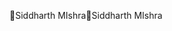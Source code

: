 Siddharth MIshra                                      S i d d h a r t h   M I s h r a                                                                           